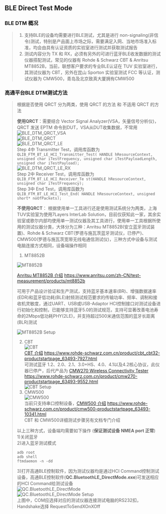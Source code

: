 ## BLE Direct Test Mode
### BLE DTM 概况

>1. 支持BLE的设备均需要进行BLE测试，尤其是进行 non-signaling(非信令)测试，特别是产品面上市场之际，需要满足入网、当地市场准入标准，均会由具有认证资质的实验室进行测试并获取测试报告  
>2. 测试内容分为 TX 和 RX，必须有另外的可进行蓝牙BLE收发数据的测试仪器搭配测试，常见的仪器有 Rohde & Schwarz CBT & Anritsu MT8852B，当前，联想客户要求的专业BLE认证在 TUV 实验室进行，其测试仪器为 CBT，另外在昆山 Sporton 实验室测试 FCC 等认证，测试仪器为 CMW500，青岛及北京致真大厦拥有CMW500
### 高通平台BLE DTM测试方法
>根据是否使用 QRCT 分为两类，使用 QRCT 的方法 和 不适用 QRCT 的方法  
>
>**使用QRCT**：需要结合 Vector Signal Analyzer(VSA，矢量信号分析仪)，QRCT 发送 EPTM 命令到DUT，VSA从DUT收集数据，不常用  
>![BLE_DTM_QRCT_VSA](../png\BLE_DTM_QRCT_VSA.png)  
>![BLE_DTM_QRCT](../png\BLE_DTM_QRCT.png)  
>![BLE_DTM_QRCT_LE](../png\BLE_DTM_QRCT_LE.png)  
>Step 4中 Transmitter Test，调用库函数为  
>`QLIB_FTM_BT_LE_HCI_Transmitter_Test(
>HANDLE hResourceContext, unsigned char
>iTestFrequency, unsigned char
>iTestPayloadLength,
>unsigned char iTestPayload);`  
>![BLE_DTM_QRCT_LE_RX](../png\BLE_DTM_QRCT_LE_RX.png)  
>Step 2中 Receiver Test，调用库函数为  
>`QLIB_FTM_BT_LE_HCI_Receiver_Te
>st(HANDLE hResourceContext,
>unsigned char iTestFrequency);`  
>Step 3中 End Test，调用库函数为  
>`QLIB_FTM_BT_LE_HCI_Test_End(
>HANDLE hResourceContext,
>unsigned short* noOfPackets);`    
>
>**不使用QRCT**： 根据使用单一工具进行还是使用测试系统分为两类，上海TUV实验室为使用7Layers InterLab Solution，目前仅获知此一家，其余实验室或歌尔内部均使用单一测试仪器及其工具进行，使用单一工具根据所使用的测试仪器分类，大体分为三种：Anritsu MT8852B(安立蓝牙测试装置)、Rohde & Schwarz CBT(罗德与施瓦茨蓝牙测试仪，已停产)、CMW500(罗德与施瓦茨宽带无线电通信测试仪)，三种方式中设备与测试电脑连接方式相同，设备端操作相同  
>
>
>1. MT8852B  
>
>![MT8852B](../png\MT8852B.png)  
>
>
>[Anritsu MT8852B 介绍](https://www.anritsu.com/zh-CN/test-measurement/products/mt8852b) https://www.anritsu.com/zh-CN/test-measurement/products/mt8852b  
>
>
>可用于产品设计验证和生产测试，支持蓝牙基本速率(BR)、增强数据速率(EDR)和蓝牙低功耗(BLE)射频测试规范要求的传输功率、频率、调制和接收机灵敏度，通过UART、USB或USB-Adaptor HCI控制接口对测试设备进行初始化和控制，已能够支持蓝牙5.0的测试规范，支持可显著改善电池寿命的2Mbps低功耗PHY(2LE)，并支持超过500米通信范围的蓝牙长距离(BLR)测试  
>
>
>![MT8852B Setup](../png\MT8852B_setup.png)  
>
>
>2. CBT  
>![CBT](../png\CBT.png)  
>[CBT 介绍](https://www.rohde-schwarz.com.cn/product/cbt_cbt32-productstartpage_63493-7927.html) https://www.rohde-schwarz.com.cn/product/cbt_cbt32-productstartpage_63493-7927.html  
>可测试蓝牙 1.2、2.0、2.1、3.0+HS、4.0、4.1以及4.2核心协议，此仪器已停产，后代产品为 [CMW270 Wireless Connectivity Tester](https://www.rohde-schwarz.com.cn/product/cmw270-productstartpage_63493-9552.html) https://www.rohde-schwarz.com.cn/product/cmw270-productstartpage_63493-9552.html  
>![CBT Setup](../png\CBT_setup.png)  
>3. CMW500  
>![CMW500](../png\CMW500.png)  
>当前只支持串口控制设备，[CMW500 介绍](https://www.rohde-schwarz.com.cn/product/cmw500-productstartpage_63493-10341.html) https://www.rohde-schwarz.com.cn/product/cmw500-productstartpage_63493-10341.html  
>CBT 和 CMW500详细测试步骤另有文档专门介绍  
>
>以上三种方式，设备端均需要如下操作 (**保证测试设备 NMEA port 正常**)  
>1)关闭蓝牙  
>2)进入蓝牙测试模式  
>```
>adb root
>adb shell
>ftmdaemon -n -dd
>```
>3)打开高通BLE控制软件，因为测试仪器均是通过HCI Command控制测试设备，高通BLE控制软件(**QC.BluetoothLE_DirectMode.exe**)可发送相应的HCI  Command给测试设备  
>![QC.BluetoothLE_DirectMode](../png\QC.BluetoothLE_DirectMode.png)  
>![QC.BluetoothLE_DirectMode Setup](../png\QC.BluetoothLE_DirectMode_setup.png)  
>上图中，COM应选择对应的测试仪器连接测试电脑的RS232扣，Handshake选择 RequestToSendXOnXOff
